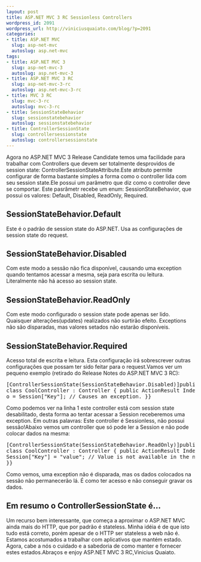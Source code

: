 ```yaml
--- 
layout: post
title: ASP.NET MVC 3 RC Sessionless Controllers
wordpress_id: 2091
wordpress_url: http://viniciusquaiato.com/blog/?p=2091
categories: 
- title: ASP.NET MVC
  slug: asp-net-mvc
  autoslug: asp.net-mvc
tags: 
- title: ASP.NET MVC 3
  slug: asp-net-mvc-3
  autoslug: asp.net-mvc-3
- title: ASP.NET MVC 3 RC
  slug: asp-net-mvc-3-rc
  autoslug: asp.net-mvc-3-rc
- title: MVC 3 RC
  slug: mvc-3-rc
  autoslug: mvc-3-rc
- title: SessionStateBehavior
  slug: sessionstatebehavior
  autoslug: sessionstatebehavior
- title: ControllerSessionState
  slug: controllersessionstate
  autoslug: controllersessionstate
---
```

Agora no ASP.NET MVC 3 Release Candidate temos uma facilidade para trabalhar com Controllers que devem ser totalmente desprovidos de session state: ControllerSessionStateAttribute.Este atributo permite configurar de forma bastante simples a forma como o controller lida com seu session state.Ele possui um parâmetro que diz como o controller deve se comportar. Este pasrâmetr recebe um enum: SessionStateBehavior, que possui os valores: Default, Disabled, ReadOnly, Required.

## SessionStateBehavior.Default
Este é o padrão de session state do ASP.NET. Usa as configurações de session state do request. 

## SessionStateBehavior.Disabled
Com este modo a sessão não fica disponível, causando uma exception quando tentamos acessar a mesma, seja para escrita ou leitura. Literalmente não há acesso ao session state.

## SessionStateBehavior.ReadOnly
Com este modo configurado o session state pode apenas ser lido. Quaisquer alterações(updates) realizados não surtirão efeito. Exceptions não são disparadas, mas valores setados não estarão disponíveis.

## SessionStateBehavior.Required
Acesso total de escrita e leitura. Esta configuração irá sobrescrever outras configurações que possam ter sido feitar para o request.Vamos ver um pequeno exemplo (retirado do Release Notes do ASP.NET MVC 3 RC):<pre lang="csharp" line="1">[ControllerSessionState(SessionStateBehavior.Disabled)]public class CoolController : Controller {    public ActionResult Index()     {        object o = Session["Key"]; // Causes an exception.    }}</pre>Como podemos ver na linha 1 este controller está com session state desabilitado, desta forma ao tentar acessar a Session receberemos uma exception. Em outras palavras: Este controller é Sessionless, não possui sessão!Abaixo vemos um controller que só pode ler a Session e não pode colocar dados na mesma:<pre lang="csharp" line="1">[ControllerSessionState(SessionStateBehavior.ReadOnly)]public class CoolController : Controller {    public ActionResult Index()     {        Session["Key"] = "value"; // Value is not available in the next request    }}</pre>Como vemos, uma exception não é disparada, mas os dados colocados na sessão não permanecerão lá. É como ter acesso e não conseguir gravar os dados.

## Em resumo o ControllerSessionState é...
Um recurso bem interessante, que começa a aproximar o ASP.NET MVC ainda mais do HTTP, que por padrão é stateless. Minha idéia é de que isto tudo está correto, porém apesar de o HTTP ser stateless a web não é. Estamos acostumados a trabalhar com aplicativos que mantém estado. Agora, cabe a nós o cuidado e a sabedoria de como manter e fornecer estes estados.Abraços e enjoy ASP.NET MVC 3 RC,Vinicius Quaiato.
